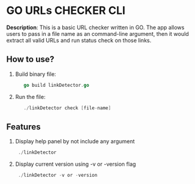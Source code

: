 # GO URLs CHECKER CLI

**Description**: This is a basic URL checker written in GO. The app allows users to pass in a file name as an command-line argument, then it would extract all valid URLs and run status check on those links.

## How to use? 
1. Build binary file:
   ```go
      go build linkDetector.go
   ``` 
2. Run the file:
   ```go
      ./linkDetector check [file-name]
   ```

## Features
1. Display help panel by not include any argument
   ```go
    ./linkDetector
   ```
2. Display current version using -v or -version flag
   ```go
    ./linkDetector -v or -version
   ```